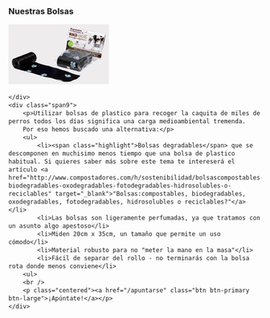 ### Nuestras Bolsas

<div class="row-fluid">
    <div class="span3">
        <a href="/images/bolsas.jpg" rel="shadowbox[bolsas]"><img class="img-polaroid" src="/images/bolsas_small.jpg" alt="Quita la caquita - Las bolsas" /></a>

    </div>
    <div class="span9">
        <p>Utilizar bolsas de plastico para recoger la caquita de miles de perros todos los días significa una carga medioambiental tremenda.
        Por eso hemos buscado una alternativa:</p>
        <ul>
            <li><span class="highlight">Bolsas degradables</span> que se descomponen en muchisimo menos tiempo que una bolsa de plastico habitual. Si quieres saber más sobre este tema te intereserá el artículo <a href="http://www.compostadores.com/h/sostenibilidad/bolsascompostables-biodegradables-oxodegradables-fotodegradables-hidrosolubles-o-reciclables" target="_blank">"Bolsas:compostables, biodegradables, oxodegradables, fotodegradables, hidrosolubles o reciclables?"</a></li>
            <li>Las bolsas son ligeramente perfumadas, ya que tratamos con un asunto algo apestoso</li>
            <li>Miden 20cm x 35cm, un tamaño que permite un uso cómodo</li>
            <li>Material robusto para no "meter la mano en la masa"</li>
            <li>Fácil de separar del rollo - no terminarás con la bolsa rota donde menos conviene</li>
        <ul>
        <br />
        <p class="centered"><a href="/apuntarse" class="btn btn-primary btn-large">¡Apúntate!</a></p>
    </div>
</div>


[title: Nuestras Bolsas]: /
[menu: Nuestras Bolsas]: /
[menu-locgroup: footer1]: /
[order: 20]: /

